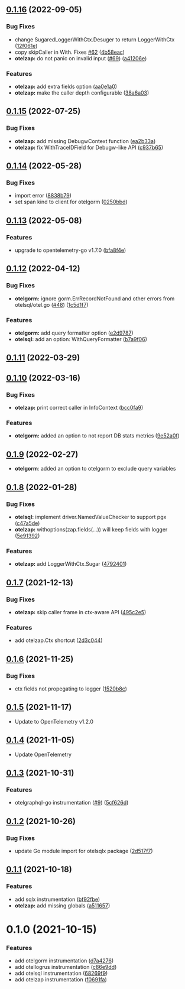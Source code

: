 ## [0.1.16](https://github.com/uptrace/opentelemetry-go-extra/compare/v0.1.15...v0.1.16) (2022-09-05)


### Bug Fixes

* change SugaredLoggerWithCtx.Desuger to return LoggerWithCtx ([12f061e](https://github.com/uptrace/opentelemetry-go-extra/commit/12f061e380d1e2a383207614b139b03e51e946bf))
* copy skipCaller in With. Fixes [#62](https://github.com/uptrace/opentelemetry-go-extra/issues/62) ([4b58eac](https://github.com/uptrace/opentelemetry-go-extra/commit/4b58eac802c1cd9f564db06a7f832f7e417455c7))
* **otelzap:** do not panic on invalid input ([#69](https://github.com/uptrace/opentelemetry-go-extra/issues/69)) ([a41206e](https://github.com/uptrace/opentelemetry-go-extra/commit/a41206ed2c49fc7c817f470f61c5082b124cf267))


### Features

* **otelzap:** add extra fields option ([aa0e1a0](https://github.com/uptrace/opentelemetry-go-extra/commit/aa0e1a011e1dd8340143e95d1ab2e99300e7dc0b))
* **otelzap:** make the caller depth configurable ([38a6a03](https://github.com/uptrace/opentelemetry-go-extra/commit/38a6a03114bcaf15e53c5965eaf03b9be8ff0631))



## [0.1.15](https://github.com/uptrace/opentelemetry-go-extra/compare/v0.1.14...v0.1.15) (2022-07-25)


### Bug Fixes

* **otelzap:** add missing DebugwContext function ([ea2b33a](https://github.com/uptrace/opentelemetry-go-extra/commit/ea2b33aa1e368a61b65fa31f4cf31ac794cd06ba))
* **otelzap:** fix WithTraceIDField for Debugw-like API ([c937b65](https://github.com/uptrace/opentelemetry-go-extra/commit/c937b653c20110be254e2232a4fc22d3de700c94))



## [0.1.14](https://github.com/uptrace/opentelemetry-go-extra/compare/v0.1.13...v0.1.14) (2022-05-28)


### Bug Fixes

* import error ([8838b79](https://github.com/uptrace/opentelemetry-go-extra/commit/8838b79f5a8096bc7713925498531c26d6757fab))
* set span kind to client for otelgorm ([0250bbd](https://github.com/uptrace/opentelemetry-go-extra/commit/0250bbd1c85b89b8b1ade546f05d1db2a693ab34))



## [0.1.13](https://github.com/uptrace/opentelemetry-go-extra/compare/v0.1.12...v0.1.13) (2022-05-08)


### Features

* upgrade to opentelemetry-go v1.7.0 ([bfa8f4e](https://github.com/uptrace/opentelemetry-go-extra/commit/bfa8f4ea4d83ca45da4429d17069e2ca531140f5))



## [0.1.12](https://github.com/uptrace/opentelemetry-go-extra/compare/v0.1.11...v0.1.12) (2022-04-12)


### Bug Fixes

* **otelgorm:** ignore gorm.ErrRecordNotFound and other errors from otelsql/otel.go ([#48](https://github.com/uptrace/opentelemetry-go-extra/issues/48)) ([1c5d1f7](https://github.com/uptrace/opentelemetry-go-extra/commit/1c5d1f712afede4daf0dbdecbc48b6c245fbda39))


### Features

* **otelgorm:** add query formatter option ([e2d9787](https://github.com/uptrace/opentelemetry-go-extra/commit/e2d97873222a38c867c9d1342a3e60df588c98aa))
* **otelsql:** add an option: WithQueryFormatter ([b7a9f06](https://github.com/uptrace/opentelemetry-go-extra/commit/b7a9f0695fd18ec2e81eb0668bd694a5647a1dd9))



## [0.1.11](https://github.com/uptrace/opentelemetry-go-extra/compare/v0.1.10...v0.1.11) (2022-03-29)



## [0.1.10](https://github.com/uptrace/opentelemetry-go-extra/compare/v0.1.9...v0.1.10) (2022-03-16)


### Bug Fixes

* **otelzap:** print correct caller in InfoContext ([bcc0fa9](https://github.com/uptrace/opentelemetry-go-extra/commit/bcc0fa9898947d973b1a8a82218cdce9c751eb01))


### Features

* **otelgorm:** added an option to not report DB stats metrics ([9e52a0f](https://github.com/uptrace/opentelemetry-go-extra/commit/9e52a0f9b54cad994b24f221494445685415be40))



## [0.1.9](https://github.com/uptrace/opentelemetry-go-extra/compare/v0.1.8...v0.1.9) (2022-02-27)

- **otelgorm**: added an option to otelgorm to exclude query variables

## [0.1.8](https://github.com/uptrace/opentelemetry-go-extra/compare/v0.1.7...v0.1.8) (2022-01-28)

### Bug Fixes

- **otelsql:** implement driver.NamedValueChecker to support pgx
  ([c47a5de](https://github.com/uptrace/opentelemetry-go-extra/commit/c47a5de9a98df03d1c5575f5fe9a60c1eedac25a))
- **otelzap:** withoptions(zap.fields(...)) will keep fields with logger
  ([5e91392](https://github.com/uptrace/opentelemetry-go-extra/commit/5e91392104ad59e612bac1da80f5fe65debd5a3f))

### Features

- **otelzap:** add LoggerWithCtx.Sugar
  ([4792401](https://github.com/uptrace/opentelemetry-go-extra/commit/479240184b44f36f1623c6a3c5426e5ff0468c25))

## [0.1.7](https://github.com/uptrace/opentelemetry-go-extra/compare/v0.1.6...v0.1.7) (2021-12-13)

### Bug Fixes

- **otelzap:** skip caller frame in ctx-aware API
  ([495c2e5](https://github.com/uptrace/opentelemetry-go-extra/commit/495c2e50d14e8a046b0e18624d9609b10885baf5))

### Features

- add otelzap.Ctx shortcut
  ([2d3c044](https://github.com/uptrace/opentelemetry-go-extra/commit/2d3c044adc7b624b596aaa4cdc3a566505fa4b91))

## [0.1.6](https://github.com/uptrace/opentelemetry-go-extra/compare/v0.1.5...v0.1.6) (2021-11-25)

### Bug Fixes

- ctx fields not propegating to logger
  ([1520b8c](https://github.com/uptrace/opentelemetry-go-extra/commit/1520b8c4ab1a79539c91b274b25394d7b4cebb0c))

## [0.1.5](https://github.com/uptrace/opentelemetry-go-extra/compare/v0.1.4...v0.1.5) (2021-11-17)

- Update to OpenTelemetry v1.2.0

## [0.1.4](https://github.com/uptrace/opentelemetry-go-extra/compare/v0.1.3...v0.1.4) (2021-11-05)

- Update OpenTelemetry

## [0.1.3](https://github.com/uptrace/opentelemetry-go-extra/compare/v0.1.2...v0.1.3) (2021-10-31)

### Features

- otelgraphql-go instrumentation ([#9](https://github.com/uptrace/opentelemetry-go-extra/issues/9))
  ([5cf626d](https://github.com/uptrace/opentelemetry-go-extra/commit/5cf626db67dd1e6f5c90b786259ea0a9091d08d3))

## [0.1.2](https://github.com/uptrace/opentelemetry-go-extra/compare/v0.1.1...v0.1.2) (2021-10-26)

### Bug Fixes

- update Go module import for otelsqlx package
  ([2d517f7](https://github.com/uptrace/opentelemetry-go-extra/commit/2d517f7c01dcd5a6166e2ef4049ec983ec512c75))

## [0.1.1](https://github.com/uptrace/opentelemetry-go-extra/compare/v0.1.0...v0.1.1) (2021-10-18)

### Features

- add sqlx instrumentation
  ([bf92fbe](https://github.com/uptrace/opentelemetry-go-extra/commit/bf92fbe5873a96dd86ec5cc682758c1cc9303aba))
- **otelzap:** add missing globals
  ([a511657](https://github.com/uptrace/opentelemetry-go-extra/commit/a5116579029afd7b7f9d42125ce0abc12b93264d))

# 0.1.0 (2021-10-15)

### Features

- add otelgorm instrumentation
  ([d7a4276](https://github.com/uptrace/opentelemetry-go-extra/commit/d7a4276dd7de25cb1256828bd1c142ea61f3f1e1))
- add otellogrus instrumentation
  ([c86e9dd](https://github.com/uptrace/opentelemetry-go-extra/commit/c86e9dd73da4df87013d4241c0682c058ce89b4f))
- add otelsql instrumentation
  ([68269f9](https://github.com/uptrace/opentelemetry-go-extra/commit/68269f9c88cbdde75175526974eee10f1f03aa7b))
- add otelzap instrumentation
  ([f0691fa](https://github.com/uptrace/opentelemetry-go-extra/commit/f0691fa8573cb44691ddddfa00e32141bfa15095))
